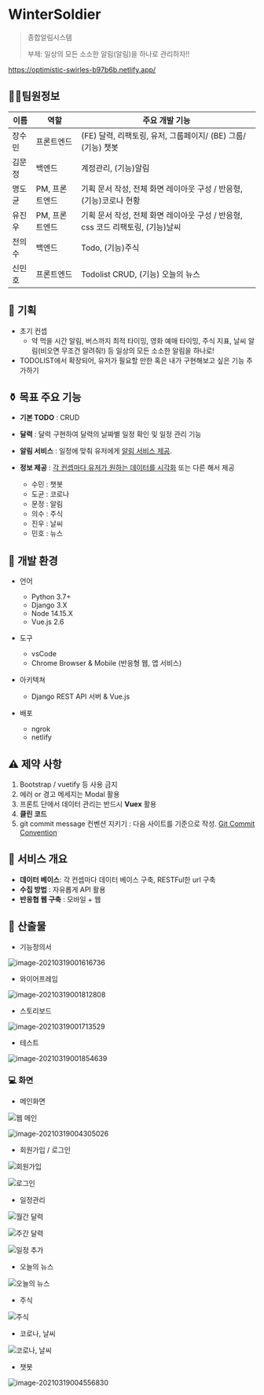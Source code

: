 # WinterSoldier

> 종합알림시스템
>
> 부제: 일상의 모든 소소한 알림(알림)을 하나로 관리하자!!



https://optimistic-swirles-b97b6b.netlify.app/



## :tipping_hand_man:팀원정보

| 이름   | 역할           | 주요 개발 기능                                               |
| ------ | -------------- | ------------------------------------------------------------ |
| 장수민 | 프론트엔드     | (FE) 달력, 리팩토링, 유저, 그룹페이지/ (BE) 그룹/ (기능) 챗봇 |
| 김문정 | 백엔드         | 계정관리,  (기능)알림                                        |
| 명도균 | PM, 프론트엔드 | 기획 문서 작성, 전체 화면 레이아웃 구성 / 반응형, (기능)코로나 현황 |
| 유진우 | PM, 프론트엔드 | 기획 문서 작성, 전체 화면 레이아웃 구성 / 반응형, css 코드 리팩토링, (기능)날씨 |
| 전의수 | 백엔드         | Todo, (기능)주식                                             |
| 신민호 | 프론트엔드     | Todolist CRUD, (기능) 오늘의 뉴스                            |



## :traffic_light: 기획

- 초기 컨셉
  - 약 먹을 시간 알림, 버스까지 최적 타이밍, 영화 예매 타이밍, 주식 지표, 날씨 알림(비오면 무조건 알려줘!) 등 일상의 모든 소소한 알림을 하나로!
- TODOLIST에서 확장되어, 유저가 필요할 만한 혹은 내가 구현해보고 싶은 기능 추가하기



## :funeral_urn: 목표 주요 기능

- **기본 TODO** : CRUD

- **달력** : 달력 구현하여 달력의 날짜별 일정 확인 및 일정 관리 기능

- **알림 서비스** : 일정에 맞춰 유저에게 <u>알림 서비스 제공</u>.

- **정보 제공** : <u>각 컨셉마다 유저가 원하는 데이터를 시각화</u> 또는 다른 해서 제공

  - 수민 : 챗봇
  - 도균 : 코로나
  - 문정 : 알림
  - 의수 : 주식
  - 진우 : 날씨
  - 민호 : 뉴스

  

## :deciduous_tree: 개발 환경

- 언어

  - Python 3.7+
  - Django 3.X
  - Node 14.15.X
  - Vue.js 2.6
- 도구
  - vsCode
  - Chrome Browser & Mobile (반응형 웹, 앱 서비스)
- 아키텍쳐

  - Django REST API 서버 & Vue.js
- 배포
  - ngrok
  - netlify



## :warning: 제약 사항

1. Bootstrap / vuetify 등 사용 금지
2. 에러 or 경고 메세지는 Modal 활용
3. 프론트 단에서 데이터 관리는 반드시 **Vuex** 활용
4. **클린 코드**
5. git commit message 컨벤션 지키기 : 다음 사이트를 기준으로 작성. [Git Commit Convention](https://webruden.tistory.com/486)



## :ice_cream: 서비스 개요

- **데이터 베이스**: 각 컨셉마다 데이터 베이스 구축, RESTFul한 url 구축
- **수집 방법** : 자유롭게 API 활용
- **반응협 웹 구축** : 모바일 + 웹



## :page_facing_up: 산출물

- 기능정의서

![image-20210319001616736](README.assets/image-20210319001616736.png)



- 와이어프레임

![image-20210319001812808](README.assets/image-20210319001812808.png)



- 스토리보드

![image-20210319001713529](README.assets/image-20210319001713529.png)



- 테스트

![image-20210319001854639](README.assets/image-20210319001854639.png)



### :computer: ​화면

- 메인화면

![웹 메인](README.assets/%EC%9B%B9%20%EB%A9%94%EC%9D%B8.png)

![image-20210319004305026](README.assets/image-20210319004305026.png)



- 회원가입 / 로그인

![회원가입](README.assets/%ED%9A%8C%EC%9B%90%EA%B0%80%EC%9E%85.png)

![로그인](README.assets/%EB%A1%9C%EA%B7%B8%EC%9D%B8.png)



- 일정관리

![월간 달력](README.assets/%EC%9B%94%EA%B0%84%20%EB%8B%AC%EB%A0%A5.png)

![주간 달력](README.assets/%EC%A3%BC%EA%B0%84%20%EB%8B%AC%EB%A0%A5.png)

![일정 추가](README.assets/%EC%9D%BC%EC%A0%95%20%EC%B6%94%EA%B0%80.png)



- 오늘의 뉴스

![오늘의 뉴스](README.assets/%EC%98%A4%EB%8A%98%EC%9D%98%20%EB%89%B4%EC%8A%A4.png)



- 주식

![주식](README.assets/%EC%A3%BC%EC%8B%9D.png)



- 코로나, 날씨

![코로나, 날씨](README.assets/%EC%BD%94%EB%A1%9C%EB%82%98,%20%EB%82%A0%EC%94%A8.png)



- 챗봇

![image-20210319004556830](README.assets/image-20210319004556830.png)
